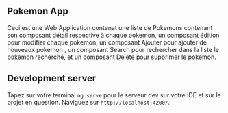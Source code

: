 ## Pokemon App 
Ceci est une Web Application contenat une liste de Pokemons contenant son composant détail respective à chaque pokemon, un composant édition pour modifier chaque pokemon, un composant Ajouter pour ajouter de nouveaux pokemon , un composant Search pour rechercher dans la liste le pokemon recherché, et un composant Delete pour supprimer le pokemon.
## Development server

Tapez sur votre terminal `ng serve` pour le serveur dev sur votre IDE et sur le projet en question. Naviguez sur `http://localhost:4200/`.